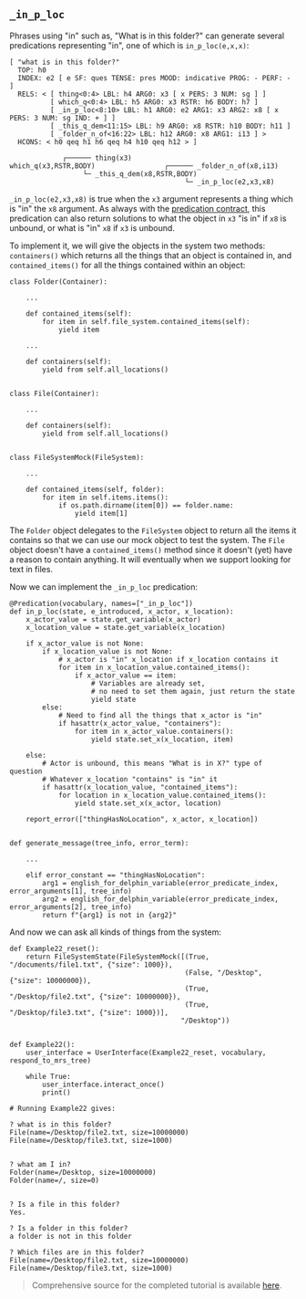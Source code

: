 ## `_in_p_loc`
Phrases using "in" such as, "What is in this folder?" can generate several predications representing "in", one of which is `in_p_loc(e,x,x)`:

~~~
[ "what is in this folder?"
  TOP: h0
  INDEX: e2 [ e SF: ques TENSE: pres MOOD: indicative PROG: - PERF: - ]
  RELS: < [ thing<0:4> LBL: h4 ARG0: x3 [ x PERS: 3 NUM: sg ] ]
          [ which_q<0:4> LBL: h5 ARG0: x3 RSTR: h6 BODY: h7 ]
          [ _in_p_loc<8:10> LBL: h1 ARG0: e2 ARG1: x3 ARG2: x8 [ x PERS: 3 NUM: sg IND: + ] ]
          [ _this_q_dem<11:15> LBL: h9 ARG0: x8 RSTR: h10 BODY: h11 ]
          [ _folder_n_of<16:22> LBL: h12 ARG0: x8 ARG1: i13 ] >
  HCONS: < h0 qeq h1 h6 qeq h4 h10 qeq h12 > ]

             ┌────── thing(x3)
which_q(x3,RSTR,BODY)                 ┌────── _folder_n_of(x8,i13)
                  └─ _this_q_dem(x8,RSTR,BODY)
                                           └─ _in_p_loc(e2,x3,x8)
~~~

`_in_p_loc(e2,x3,x8)` is true when the `x3` argument represents a thing which is "in" the `x8` argument. As always with the [predication contract](../devhowto/devhowtoPredicationContract), this predication can also return solutions to what the object in `x3` "is in" if `x8` is unbound, or what is "in" `x8` if `x3` is unbound.

To implement it, we will give the objects in the system two methods: `containers()` which returns all the things that an object is contained in, and `contained_items()` for all the things contained within an object:

~~~
class Folder(Container):

    ...
    
    def contained_items(self):
        for item in self.file_system.contained_items(self):
            yield item

    ...
    
    def containers(self):
        yield from self.all_locations()
        
        
class File(Container):
    
    ...

    def containers(self):
        yield from self.all_locations()
        

class FileSystemMock(FileSystem):
    
    ...
    
    def contained_items(self, folder):
        for item in self.items.items():
            if os.path.dirname(item[0]) == folder.name:
                yield item[1]

~~~

The `Folder` object delegates to the `FileSystem` object to return all the items it contains so that we can use our mock object to test the system. The `File` object doesn't have a `contained_items()` method since it doesn't (yet) have a reason to contain anything. It will eventually when we support looking for text in files.

Now we can implement the `_in_p_loc` predication:

~~~
@Predication(vocabulary, names=["_in_p_loc"])
def in_p_loc(state, e_introduced, x_actor, x_location):
    x_actor_value = state.get_variable(x_actor)
    x_location_value = state.get_variable(x_location)

    if x_actor_value is not None:
        if x_location_value is not None:
            # x_actor is "in" x_location if x_location contains it
            for item in x_location_value.contained_items():
                if x_actor_value == item:
                    # Variables are already set,
                    # no need to set them again, just return the state
                    yield state
        else:
            # Need to find all the things that x_actor is "in"
            if hasattr(x_actor_value, "containers"):
                for item in x_actor_value.containers():
                    yield state.set_x(x_location, item)

    else:
        # Actor is unbound, this means "What is in X?" type of question
        # Whatever x_location "contains" is "in" it
        if hasattr(x_location_value, "contained_items"):
            for location in x_location_value.contained_items():
                yield state.set_x(x_actor, location)

    report_error(["thingHasNoLocation", x_actor, x_location])
    
    
def generate_message(tree_info, error_term):
    
    ...
    
    elif error_constant == "thingHasNoLocation":
        arg1 = english_for_delphin_variable(error_predicate_index, error_arguments[1], tree_info)
        arg2 = english_for_delphin_variable(error_predicate_index, error_arguments[2], tree_info)
        return f"{arg1} is not in {arg2}"
~~~

And now we can ask all kinds of things from the system:

~~~
def Example22_reset():
    return FileSystemState(FileSystemMock([(True, "/documents/file1.txt", {"size": 1000}),
                                           (False, "/Desktop", {"size": 10000000}),
                                           (True, "/Desktop/file2.txt", {"size": 10000000}),
                                           (True, "/Desktop/file3.txt", {"size": 1000})],
                                          "/Desktop"))


def Example22():
    user_interface = UserInterface(Example22_reset, vocabulary, respond_to_mrs_tree)

    while True:
        user_interface.interact_once()
        print()
        
# Running Example22 gives:

? what is in this folder?
File(name=/Desktop/file2.txt, size=10000000)
File(name=/Desktop/file3.txt, size=1000)


? what am I in?
Folder(name=/Desktop, size=10000000)
Folder(name=/, size=0)


? Is a file in this folder?
Yes.

? Is a folder in this folder?
a folder is not in this folder

? Which files are in this folder?
File(name=/Desktop/file2.txt, size=10000000)
File(name=/Desktop/file3.txt, size=1000)
~~~

> Comprehensive source for the completed tutorial is available [here](https://github.com/EricZinda/Perplexity).
